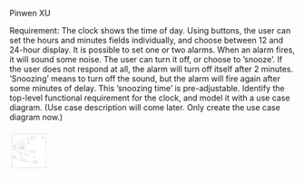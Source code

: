 Pinwen XU

Requirement:
The clock shows the time of day. Using buttons, the user can set the hours and minutes fields individually, and choose between 12 and 24-hour display.
It is possible to set one or two alarms. When an alarm fires, it will sound some noise. The user can turn it off, or choose to ’snooze’. If the user does not respond at all, the alarm will turn off itself after 2 minutes. ’Snoozing’ means to turn off the sound, but the alarm will fire again after some minutes of delay. This ’snoozing time’ is pre-adjustable.
Identify the top-level functional requirement for the clock, and model it with a use case diagram.  (Use case description will come later.  Only create the use case diagram now.)

<div>
<img src="./cs4320_px4f2_useCaseDigram.png" width="16.6%">
</div>
